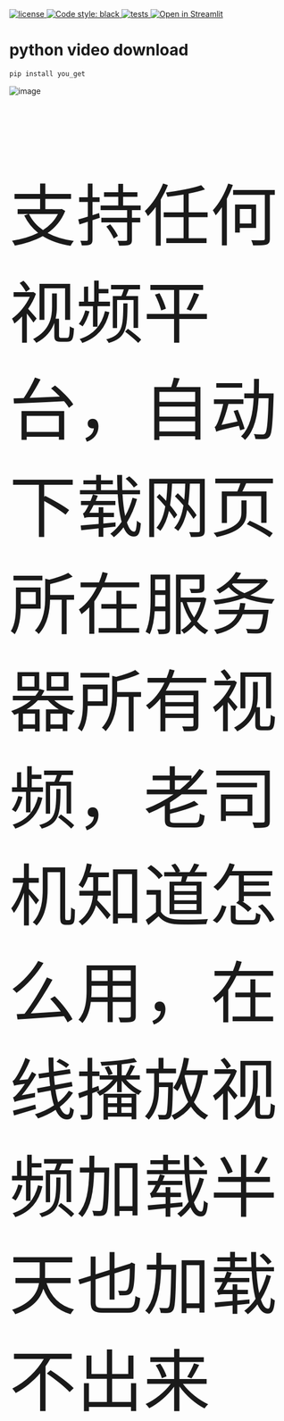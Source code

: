 <a href="https://github.com/158456645113/python-video-download/blob/main/LICENSE">
    <img alt="license" src="https://img.shields.io/github/license/wervlad/customer-churn-prediction.svg?color=blue">
</a>
<a href="https://github.com/158456645113/python-video-download">
    <img alt="Code style: black" src="https://img.shields.io/badge/code%20style-black-000000.svg">
</a>
<a href="https://github.com/wervlad/customer-churn-prediction/actions/workflows/tests.yml">
    <img alt="tests" src="https://github.com/wervlad/customer-churn-prediction/actions/workflows/tests.yml/badge.svg">
</a>
<a href="https://share.streamlit.io/wervlad/customer-churn-prediction/main/src/customer_churn_prediction/streamlit.py">
    <img alt="Open in Streamlit" src="https://static.streamlit.io/badges/streamlit_badge_black_white.svg">
</a>

#  python video download

```sh
pip install you_get
```

![image](https://github.com/158456645113/github.io/assets/85952769/f26d3491-fc2c-434a-a017-b00a575a8e58)

<p style="font-size: 120px;">支持任何视频平台，自动下载网页所在服务器所有视频，老司机知道怎么用，在线播放视频加载半天也加载不出来</p>

